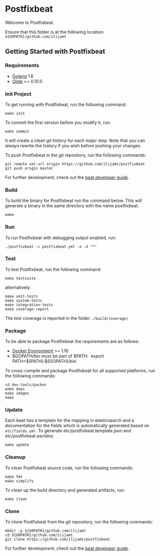 # Postfixbeat

Welcome to Postfixbeat.

Ensure that this folder is at the following location:
`${GOPATH}/github.com/ilijamt`

## Getting Started with Postfixbeat

### Requirements

* [Golang](https://golang.org/dl/) 1.6
* [Glide](https://github.com/Masterminds/glide) >= 0.10.0

### Init Project
To get running with Postfixbeat, run the following command:

```
make init
```

To commit the first version before you modify it, run:

```
make commit
```

It will create a clean git history for each major step. Note that you can always rewrite the history if you wish before pushing your changes.

To push Postfixbeat in the git repository, run the following commands:

```
git remote set-url origin https://github.com/ilijamt/postfixbeat
git push origin master
```

For further development, check out the [beat developer guide](https://www.elastic.co/guide/en/beats/libbeat/current/new-beat.html).

### Build

To build the binary for Postfixbeat run the command below. This will generate a binary
in the same directory with the name postfixbeat.

```
make
```


### Run

To run Postfixbeat with debugging output enabled, run:

```
./postfixbeat -c postfixbeat.yml -e -d "*"
```


### Test

To test Postfixbeat, run the following command:

```
make testsuite
```

alternatively:
```
make unit-tests
make system-tests
make integration-tests
make coverage-report
```

The test coverage is reported in the folder `./build/coverage/`


### Package

To be able to package Postfixbeat the requirements are as follows:

 * [Docker Environment](https://docs.docker.com/engine/installation/) >= 1.10
 * $GOPATH/bin must be part of $PATH: `export PATH=${PATH}:${GOPATH}/bin`

To cross-compile and package Postfixbeat for all supported platforms, run the following commands:

```
cd dev-tools/packer
make deps
make images
make
```

### Update

Each beat has a template for the mapping in elasticsearch and a documentation for the fields
which is automatically generated based on `etc/fields.yml`.
To generate etc/postfixbeat.template.json and etc/postfixbeat.asciidoc

```
make update
```


### Cleanup

To clean  Postfixbeat source code, run the following commands:

```
make fmt
make simplify
```

To clean up the build directory and generated artifacts, run:

```
make clean
```


### Clone

To clone Postfixbeat from the git repository, run the following commands:

```
mkdir -p ${GOPATH}/github.com/ilijamt
cd ${GOPATH}/github.com/ilijamt
git clone https://github.com/ilijamt/postfixbeat
```


For further development, check out the [beat developer guide](https://www.elastic.co/guide/en/beats/libbeat/current/new-beat.html).
